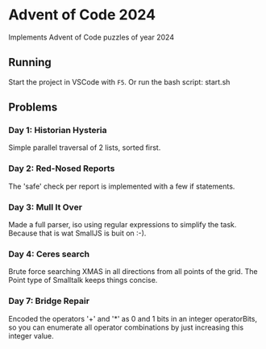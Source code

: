 # Advent of Code 2024

Implements Advent of Code puzzles of year 2024

## Running

Start the project in VSCode with `F5`.
Or run the bash script: start.sh

## Problems

### Day 1: Historian Hysteria

Simple parallel traversal of 2 lists, sorted first.

### Day 2: Red-Nosed Reports

The 'safe' check per report is implemented with a few if statements.

### Day 3: Mull It Over

Made a full parser, iso using regular expressions to simplify the task.
Because that is wat SmallJS is buit on :-).

### Day 4: Ceres search

Brute force searching XMAS in all directions from all points of the grid.
The Point type of Smalltalk keeps things concise.

### Day 7: Bridge Repair

Encoded the operators '+' and '*' as 0 and 1 bits in an integer operatorBits,
so you can enumerate all operator combinations by just increasing this integer value.

